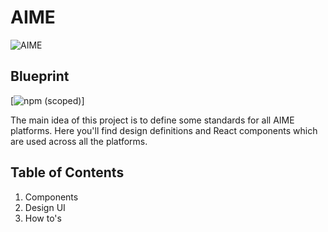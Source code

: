 # AIME

![AIME](https://d2ylaz7bdw65jx.cloudfront.net/assets/images/aime-logo.svg)

## Blueprint

[![npm (scoped)](https://img.shields.io/npm/v/aime-blueprint.svg)]

The main idea of this project is to define some standards for all AIME platforms. Here you'll find design definitions and React components which are used across all the platforms.

## Table of Contents

1. Components
2. Design UI
3. How to's
